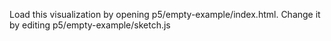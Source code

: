 Load this visualization by opening p5/empty-example/index.html.
Change it by editing p5/empty-example/sketch.js
